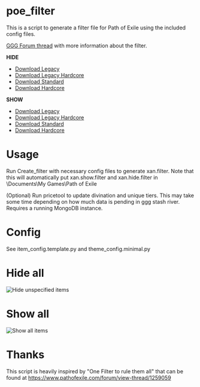 # poe_filter

This is a script to generate a filter file for Path of Exile using the included config files.

[GGG Forum thread](https://www.pathofexile.com/forum/view-thread/1721195) with more information about the filter.

**HIDE**
* [Download Legacy](xan.l.hide.filter?raw=true)
* [Download Legacy Hardcore](xan.lhc.hide.filter?raw=true)
* [Download Standard](xan.st.hide.filter?raw=true)
* [Download Hardcore](xan.hc.hide.filter?raw=true)

**SHOW**
* [Download Legacy](xan.l.show.filter?raw=true)
* [Download Legacy Hardcore](xan.lhc.show.filter?raw=true)
* [Download Standard](xan.s.show.filter?raw=true)
* [Download Hardcore](xan.hc.show.filter?raw=true)

Usage
=====
Run Create_filter with necessary config files to generate xan.filter.  Note that this will automatically put xan.show.filter and xan.hide.filter in <relative path>\Documents\My Games\Path of Exile

(Optional) Run pricetool to update divination and unique tiers.  This may take some time depending on how much data is pending in ggg stash river.  Requires a running MongoDB instance.

Config
======
See item_config.template.py and theme_config.minimal.py

Hide all
========
![Hide unspecified items](https://i.imgur.com/7Y8tzsz.jpg "Hide")

Show all
========
![Show all items](https://i.imgur.com/HP8IT0p.jpg "Show")

Thanks
======
This script is heavily inspired by "One Filter to rule them all" that can be found at https://www.pathofexile.com/forum/view-thread/1259059
